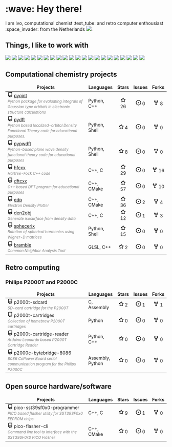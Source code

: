 <h1>:wave: Hey there!</h1>
<p>I am Ivo, computational chemist :test_tube: and retro computer enthousiast :space_invader: from the Netherlands <img src="https://hatscripts.github.io/circle-flags/flags/nl.svg" width="16">.

<h2>Things, I like to work with</h2>
<p>
<img src="https://img.shields.io/badge/-C-blue?logo=c&logoColor=white" />
<img src="https://img.shields.io/badge/-C++-blue?logo=cplusplus" />
<img src="https://img.shields.io/badge/cMake-064F8C?&logo=cmake&logoColor=white" />
<img src="https://img.shields.io/badge/python-3670A0?logo=python&logoColor=ffdd54" />
<img src="https://img.shields.io/badge/PHP-777BB4?logo=php&logoColor=white" />
<img src="https://img.shields.io/badge/MySQL-4479A1?logo=mysql&logoColor=fff" />
<img src="https://img.shields.io/badge/cakephp-red?logo=cakephp&logoColor=whitehttps://img.shields.io/badge/asm-6502-orange" />
<img src="https://img.shields.io/badge/asm-z80-orange" />
<img src="https://img.shields.io/badge/asm-8086-orange" />
<img src="https://img.shields.io/badge/Arduino-00878F?logo=arduino&logoColor=fff" />
<img src="https://img.shields.io/badge/-LaTeX-008080?logo=latex&logoColor=white" />
<img src="https://img.shields.io/badge/Sphinx-F7C942?logo=sphinx&logoColor=white" />
<img src="https://img.shields.io/badge/Blender-%23F5792A.svg?logo=blender&logoColor=white" />
<img src="https://img.shields.io/badge/Docker-2496ED?logo=docker&logoColor=fff" />
<img src="https://img.shields.io/badge/Django-%23092E20.svg?logo=django&logoColor=white" />
<img src="https://img.shields.io/badge/Debian-A81D33?logo=debian&logoColor=fff" />
<img src="https://img.shields.io/badge/Ubuntu-E95420?logo=ubuntu&logoColor=white" />
<img src="https://img.shields.io/badge/Ubuntu-E95420?logo=ubuntu&logoColor=white" />
<img src="https://img.shields.io/badge/Sublime%20Text-%23575757.svg?logo=sublime-text&logoColor=important" />
<img src="https://img.shields.io/badge/Vim-%2311AB00.svg?logo=vim&logoColor=white" />
<img src="https://img.shields.io/badge/Notepad++-90E59A.svg?&logo=notepad%2b%2b&logoColor=black" />
<img src="https://img.shields.io/badge/-RaspberryPi-C51A4A?logo=Raspberry-Pi" />
</p>

<h2>Computational chemistry projects</h2>
<table>
  <thead align="center">
    <tr border: none;>
      <td><b>Projects</b></td>
      <td><b>Languages</b></td>
      <td><b>Stars</b></td>
      <td><b>Issues</b></td>
      <td><b>Forks</b></td>
    </tr>
  </thead>
  <tbody>
    <tr>
      <td width="50%"><img src="https://github.com/primer/octicons/blob/main/icons/repo-16.svg" width="16" /> 
          <a href="https://github.com/ifilot/pyqint">pyqint</a><br>
          <small style="color: gray;"><i>Python package for evaluating integrals of Gaussian type orbitals in electronic structure calculations</i></small>
      </td>
      <td>Python, C++</td>
      <td align="center"><img src="https://github.com/primer/octicons/blob/main/icons/star-16.svg" width="16" /> 26
      </td>
      <td align="center"><img src="https://github.com/primer/octicons/blob/main/icons/issue-opened-16.svg" width="16" /> 0
      </td>
      <td align="center"><img src="https://github.com/primer/octicons/blob/main/icons/repo-forked-16.svg" width="16" /> 8
      </td>
    </tr>
    <tr>
      <td width="50%"><img src="https://github.com/primer/octicons/blob/main/icons/repo-16.svg" width="16" /> 
          <a href="https://github.com/ifilot/pydft">pydft</a><br>
          <small style="color: gray;"><i>Python based localized-orbital Density Functional Theory code for educational purposes. </i></small>
      </td>
      <td>Python, Shell</td>
      <td align="center"><img src="https://github.com/primer/octicons/blob/main/icons/star-16.svg" width="16" /> 4
      </td>
      <td align="center"><img src="https://github.com/primer/octicons/blob/main/icons/issue-opened-16.svg" width="16" /> 0
      </td>
      <td align="center"><img src="https://github.com/primer/octicons/blob/main/icons/repo-forked-16.svg" width="16" /> 0
      </td>
    </tr>
    <tr>
      <td width="50%"><img src="https://github.com/primer/octicons/blob/main/icons/repo-16.svg" width="16" /> 
          <a href="https://github.com/ifilot/pypwdft">pypwdft</a><br>
          <small style="color: gray;"><i>Python-based plane wave density functional theory code for educational purposes</i></small>
      </td>
      <td>Python, Shell</td>
      <td align="center"><img src="https://github.com/primer/octicons/blob/main/icons/star-16.svg" width="16" /> 8
      </td>
      <td align="center"><img src="https://github.com/primer/octicons/blob/main/icons/issue-opened-16.svg" width="16" /> 0
      </td>
      <td align="center"><img src="https://github.com/primer/octicons/blob/main/icons/repo-forked-16.svg" width="16" /> 0
      </td>
    </tr>
    <tr>
      <td width="50%"><img src="https://github.com/primer/octicons/blob/main/icons/repo-16.svg" width="16" /> 
          <a href="https://github.com/ifilot/hfcxx">hfcxx</a><br>
          <small style="color: gray;"><i>Hartree-Fock C++ code</i></small>
      </td>
      <td>C++, C</td>
      <td align="center"><img src="https://github.com/primer/octicons/blob/main/icons/star-16.svg" width="16" /> 29
      </td>
      <td align="center"><img src="https://github.com/primer/octicons/blob/main/icons/issue-opened-16.svg" width="16" /> 0
      </td>
      <td align="center"><img src="https://github.com/primer/octicons/blob/main/icons/repo-forked-16.svg" width="16" /> 16
      </td>
    </tr>
    <tr>
      <td width="50%"><img src="https://github.com/primer/octicons/blob/main/icons/repo-16.svg" width="16" /> 
          <a href="https://github.com/ifilot/dftcxx">dftcxx</a><br>
          <small style="color: gray;"><i>C++ based DFT program for educational purposes</i></small>
      </td>
      <td>C++, CMake</td>
      <td align="center"><img src="https://github.com/primer/octicons/blob/main/icons/star-16.svg" width="16" /> 57
      </td>
      <td align="center"><img src="https://github.com/primer/octicons/blob/main/icons/issue-opened-16.svg" width="16" /> 0
      </td>
      <td align="center"><img src="https://github.com/primer/octicons/blob/main/icons/repo-forked-16.svg" width="16" /> 10
      </td>
    </tr>
    <tr>
      <td width="50%"><img src="https://github.com/primer/octicons/blob/main/icons/repo-16.svg" width="16" /> 
          <a href="https://github.com/ifilot/edp">edp</a><br>
          <small style="color: gray;"><i>Electron Density Plotter</i></small>
      </td>
      <td>C++, CMake</td>
      <td align="center"><img src="https://github.com/primer/octicons/blob/main/icons/star-16.svg" width="16" /> 36
      </td>
      <td align="center"><img src="https://github.com/primer/octicons/blob/main/icons/issue-opened-16.svg" width="16" /> 2
      </td>
      <td align="center"><img src="https://github.com/primer/octicons/blob/main/icons/repo-forked-16.svg" width="16" /> 4
      </td>
    </tr>
    <tr>
      <td width="50%"><img src="https://github.com/primer/octicons/blob/main/icons/repo-16.svg" width="16" /> 
          <a href="https://github.com/ifilot/den2obj">den2obj</a><br>
          <small style="color: gray;"><i>Generate isosurface from density data</i></small>
      </td>
      <td>C++, C</td>
      <td align="center"><img src="https://github.com/primer/octicons/blob/main/icons/star-16.svg" width="16" /> 12
      </td>
      <td align="center"><img src="https://github.com/primer/octicons/blob/main/icons/issue-opened-16.svg" width="16" /> 1
      </td>
      <td align="center"><img src="https://github.com/primer/octicons/blob/main/icons/repo-forked-16.svg" width="16" /> 3
      </td>
    </tr>
    <tr>
      <td width="50%"><img src="https://github.com/primer/octicons/blob/main/icons/repo-16.svg" width="16" /> 
          <a href="https://github.com/ifilot/sphecerix">sphecerix</a><br>
          <small style="color: gray;"><i>Rotation of spherical harmonics using Wigner-D matrices</i></small>
      </td>
      <td>Python, Shell</td>
      <td align="center"><img src="https://github.com/primer/octicons/blob/main/icons/star-16.svg" width="16" /> 15
      </td>
      <td align="center"><img src="https://github.com/primer/octicons/blob/main/icons/issue-opened-16.svg" width="16" /> 0
      </td>
      <td align="center"><img src="https://github.com/primer/octicons/blob/main/icons/repo-forked-16.svg" width="16" /> 0
      </td>
    </tr>
    <tr>
      <td width="50%"><img src="https://github.com/primer/octicons/blob/main/icons/repo-16.svg" width="16" /> 
          <a href="https://github.com/ifilot/bramble">bramble</a><br>
          <small style="color: gray;"><i>Common Neighbor Analysis Tool</i></small>
      </td>
      <td>GLSL, C++</td>
      <td align="center"><img src="https://github.com/primer/octicons/blob/main/icons/star-16.svg" width="16" /> 2
      </td>
      <td align="center"><img src="https://github.com/primer/octicons/blob/main/icons/issue-opened-16.svg" width="16" /> 0
      </td>
      <td align="center"><img src="https://github.com/primer/octicons/blob/main/icons/repo-forked-16.svg" width="16" /> 0
      </td>
    </tr>
  </tbody>
</table>

<h2>Retro computing</h2>

<h3>Philips P2000T and P2000C</h3>
<table>
  <thead align="center">
    <tr border: none;>
      <td><b>Projects</b></td>
      <td><b>Languages</b></td>
      <td><b>Stars</b></td>
      <td><b>Issues</b></td>
      <td><b>Forks</b></td>
    </tr>
  </thead>
  <tbody>
    <tr>
      <td width="50%"><img src="https://github.com/primer/octicons/blob/main/icons/repo-16.svg" width="16" /> p2000t-sdcard</a><br>
          <small style="color: gray;"><i>SD-card cartridge for the P2000T</i></small>
      </td>
      <td>C, Assembly</td>
      <td align="center"><img src="https://github.com/primer/octicons/blob/main/icons/star-16.svg" width="16" /> 2
      </td>
      <td align="center"><img src="https://github.com/primer/octicons/blob/main/icons/issue-opened-16.svg" width="16" /> 1
      </td>
      <td align="center"><img src="https://github.com/primer/octicons/blob/main/icons/repo-forked-16.svg" width="16" /> 1
      </td>
    </tr>
    <tr>
      <td width="50%"><img src="https://github.com/primer/octicons/blob/main/icons/repo-16.svg" width="16" /> p2000t-cartridges</a><br>
          <small style="color: gray;"><i>Collection of homebrew P2000T cartridges</i></small>
      </td>
      <td>Python</td>
      <td align="center"><img src="https://github.com/primer/octicons/blob/main/icons/star-16.svg" width="16" /> 0
      </td>
      <td align="center"><img src="https://github.com/primer/octicons/blob/main/icons/issue-opened-16.svg" width="16" /> 0
      </td>
      <td align="center"><img src="https://github.com/primer/octicons/blob/main/icons/repo-forked-16.svg" width="16" /> 0
      </td>
    </tr>
    <tr>
      <td width="50%"><img src="https://github.com/primer/octicons/blob/main/icons/repo-16.svg" width="16" /> p2000t-cartridge-reader</a><br>
          <small style="color: gray;"><i>Arduino Leonardo based P2000T Cartridge Reader</i></small>
      </td>
      <td>Python, C++</td>
      <td align="center"><img src="https://github.com/primer/octicons/blob/main/icons/star-16.svg" width="16" /> 0
      </td>
      <td align="center"><img src="https://github.com/primer/octicons/blob/main/icons/issue-opened-16.svg" width="16" /> 0
      </td>
      <td align="center"><img src="https://github.com/primer/octicons/blob/main/icons/repo-forked-16.svg" width="16" /> 0
      </td>
    </tr>
    <tr>
      <td width="50%"><img src="https://github.com/primer/octicons/blob/main/icons/repo-16.svg" width="16" /> p2000c-bytebridge-8086</a><br>
          <small style="color: gray;"><i>8086 CoPower Board serial communication program for the Philips P2000C</i></small>
      </td>
      <td>Assembly, Python</td>
      <td align="center"><img src="https://github.com/primer/octicons/blob/main/icons/star-16.svg" width="16" /> 0
      </td>
      <td align="center"><img src="https://github.com/primer/octicons/blob/main/icons/issue-opened-16.svg" width="16" /> 0
      </td>
      <td align="center"><img src="https://github.com/primer/octicons/blob/main/icons/repo-forked-16.svg" width="16" /> 0
      </td>
    </tr>
  </tbody>
</table>

<h2>Open source hardware/software</h2>
<table>
  <thead align="center">
    <tr border: none;>
      <td><b>Projects</b></td>
      <td><b>Languages</b></td>
      <td><b>Stars</b></td>
      <td><b>Issues</b></td>
      <td><b>Forks</b></td>
    </tr>
  </thead>
  <tbody>
    <tr>
      <td width="50%"><img src="https://github.com/primer/octicons/blob/main/icons/repo-16.svg" width="16" /> pico-sst39sf0x0-programmer</a><br>
          <small style="color: gray;"><i>PICO based flasher utility for SST39SF0x0 EEPROM chips</i></small>
      </td>
      <td>C++, C</td>
      <td align="center"><img src="https://github.com/primer/octicons/blob/main/icons/star-16.svg" width="16" /> 9
      </td>
      <td align="center"><img src="https://github.com/primer/octicons/blob/main/icons/issue-opened-16.svg" width="16" /> 1
      </td>
      <td align="center"><img src="https://github.com/primer/octicons/blob/main/icons/repo-forked-16.svg" width="16" /> 0
      </td>
    </tr>
    <tr>
      <td width="50%"><img src="https://github.com/primer/octicons/blob/main/icons/repo-16.svg" width="16" /> pico-flasher-cli</a><br>
          <small style="color: gray;"><i>Command line tool to interface with the SST39SF0x0 PICO Flasher</i></small>
      </td>
      <td>C++, CMake</td>
      <td align="center"><img src="https://github.com/primer/octicons/blob/main/icons/star-16.svg" width="16" /> 0
      </td>
      <td align="center"><img src="https://github.com/primer/octicons/blob/main/icons/issue-opened-16.svg" width="16" /> 0
      </td>
      <td align="center"><img src="https://github.com/primer/octicons/blob/main/icons/repo-forked-16.svg" width="16" /> 0
      </td>
    </tr>
  </tbody>
</table>